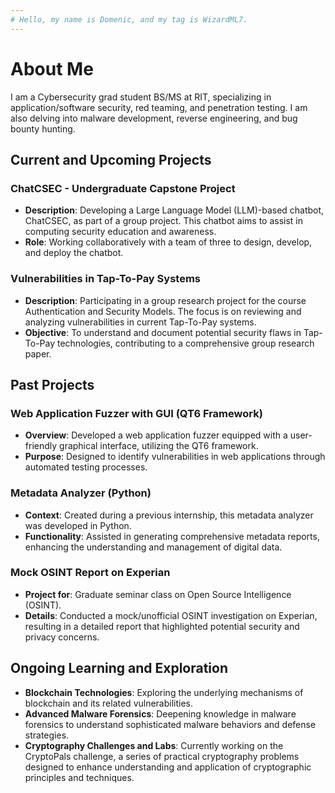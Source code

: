 ```yaml
---
# Hello, my name is Domenic, and my tag is WizardML7.
---
```


# About Me

I am a Cybersecurity grad student BS/MS at RIT, specializing in application/software security, red teaming, and penetration testing. I am also delving into malware development, reverse engineering, and bug bounty hunting.

## Current and Upcoming Projects

### ChatCSEC - Undergraduate Capstone Project
- **Description**: Developing a Large Language Model (LLM)-based chatbot, ChatCSEC, as part of a group project. This chatbot aims to assist in computing security education and awareness.
- **Role**: Working collaboratively with a team of three to design, develop, and deploy the chatbot.

### Vulnerabilities in Tap-To-Pay Systems
- **Description**: Participating in a group research project for the course Authentication and Security Models. The focus is on reviewing and analyzing vulnerabilities in current Tap-To-Pay systems.
- **Objective**: To understand and document potential security flaws in Tap-To-Pay technologies, contributing to a comprehensive group research paper.

## Past Projects

### Web Application Fuzzer with GUI (QT6 Framework)
- **Overview**: Developed a web application fuzzer equipped with a user-friendly graphical interface, utilizing the QT6 framework.
- **Purpose**: Designed to identify vulnerabilities in web applications through automated testing processes.

### Metadata Analyzer (Python)
- **Context**: Created during a previous internship, this metadata analyzer was developed in Python.
- **Functionality**: Assisted in generating comprehensive metadata reports, enhancing the understanding and management of digital data.

### Mock OSINT Report on Experian
- **Project for**: Graduate seminar class on Open Source Intelligence (OSINT).
- **Details**: Conducted a mock/unofficial OSINT investigation on Experian, resulting in a detailed report that highlighted potential security and privacy concerns.

## Ongoing Learning and Exploration

- **Blockchain Technologies**: Exploring the underlying mechanisms of blockchain and its related vulnerabilities.
- **Advanced Malware Forensics**: Deepening knowledge in malware forensics to understand sophisticated malware behaviors and defense strategies.
- **Cryptography Challenges and Labs**: Currently working on the CryptoPals challenge, a series of practical cryptography problems designed to enhance understanding and application of cryptographic principles and techniques.
